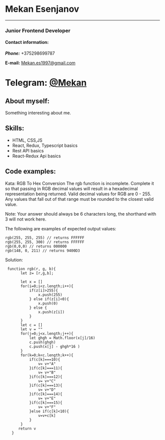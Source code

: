 # Mekan Esenjanov
---
### Junior Frontend Developer
#### Contact information:
***Phone:*** +375298699787

__E-mail:__ Mekan.es1997@gmail.com

__Telegram:__ [@Mekan](https://t.me/Mekan997)
===
## About myself:
Something interesting about me.

## Skills:
* HTML, CSS,JS
* React, Redux, Typescript basics
* Rest API basics
* React-Redux Api basics
## Code examples:
Kata: RGB To Hex Conversion
The rgb function is incomplete. Complete it so that passing in RGB decimal values will result in a hexadecimal representation being returned. Valid decimal values for RGB are 0 - 255. Any values that fall out of that range must be rounded to the closest valid value.

Note: Your answer should always be 6 characters long, the shorthand with 3 will not work here.

The following are examples of expected output values:
```
rgb(255, 255, 255) // returns FFFFFF
rgb(255, 255, 300) // returns FFFFFF
rgb(0,0,0) // returns 000000
rgb(148, 0, 211) // returns 9400D3
```
Solution:
 ```
  function rgb(r, g, b){
        let z= [r,g,b];

        let x = []
        for(i=0;i<z.length;i++){
            if(z[i]>255){
                x.push(255)
            } else if(z[i]<0){
                x.push(0)
            } else {
                x.push(z[i])
            }
        }
        let c = []
        let v = ""
        for(j=0;j<x.length;j++){
            let ghgh = Math.floor(x[j]/16)
            c.push(ghgh)
            c.push(x[j] - ghgh*16 )
        }
        for(k=0;k<c.length;k++){
            if(c[k]===10){
                v= v+"A"
            }if(c[k]===11){
                v= v+"B"
            }if(c[k]===12){
                v= v+"C"
            }if(c[k]===13){
                v= v+"D"
            }if(c[k]===14){
                v= v+"E"
            }if(c[k]===15){
                v= v+"F"
            }else if(c[k]<10){
                v=v+c[k]
            }
        }
       return v
    }
   
